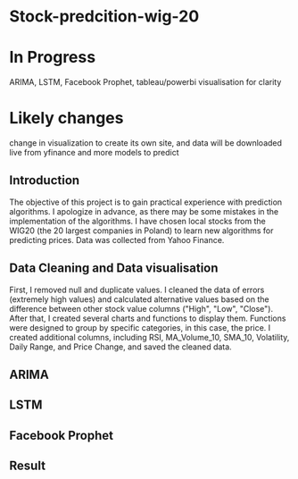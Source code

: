 
# Stock-predcition-wig-20
# In Progress
ARIMA, LSTM, Facebook Prophet, tableau/powerbi visualisation for clarity
# Likely changes
change in visualization to create its own site, and data will be downloaded live from yfinance and more models to predict
## Introduction
The objective of this project is to gain practical experience with prediction algorithms. I apologize in advance, as there may be some mistakes in the implementation of the algorithms. I have chosen local stocks from the WIG20 (the 20 largest companies in Poland) to learn new algorithms for predicting prices. Data was collected from Yahoo Finance.
## Data Cleaning and Data visualisation
First, I removed null and duplicate values. I cleaned the data of errors (extremely high values) and calculated alternative values based on the difference between other stock value columns ("High", "Low", "Close"). After that, I created several charts and functions to display them. Functions were designed to group by specific categories, in this case, the price. I created additional columns, including RSI, MA_Volume_10, SMA_10, Volatility, Daily Range, and Price Change, and saved the cleaned data.
## ARIMA
## LSTM
## Facebook Prophet
## Result
